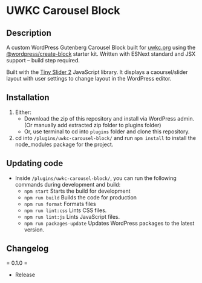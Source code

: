 # UWKC Carousel Block

## Description

A custom WordPress Gutenberg Carousel Block built for [uwkc.org](https://www.uwkc.org/) using the [@wordpress/create-block](https://developer.wordpress.org/block-editor/reference-guides/packages/packages-create-block/) starter kit. Written with ESNext standard and JSX support – build step required.

Built with the [Tiny Slider 2](https://github.com/ganlanyuan/tiny-slider#tiny-slider-2) JavaScript library. It displays a caoursel/slider layout with user settings to change layout in the WordPress editor.

## Installation
1. Either:
    * Download the zip of this repository and install via WordPress admin. (Or manually add extracted zip folder to plugins folder)
    * Or, use terminal to cd into `plugins` folder and clone this repository.
2. cd into `/plugins/uwkc-carousel-block/` and run `npm install` to install the node_modules package for the project.

## Updating code
* Inside `/plugins/uwkc-carousel-block/`, you can run the following commands during development and build:
   * `npm start`  Starts the build for development
   * `npm run build` Builds the code for production
   * `npm run format` Formats files
   * `npm run lint:css` Lints CSS files.
   * `npm run lint:js` Lints JavaScript files.
   * `npm run packages-update` Updates WordPress packages to the latest version.


## Changelog

= 0.1.0 =
* Release
